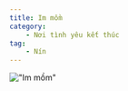 ```yaml
---
title: Im mồm
category: 
    - Nơi tình yêu kết thúc
tag:
    - Nín
---
```

!["Im mồm"](/im-mom.JPG "Im mồm")